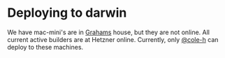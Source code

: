 # Deploying to darwin

We have mac-mini's are in [Grahams](https://github.com/grahamc) house, but they are not online.
All current active builders are at Hetzner online.
Currently, only [@cole-h](https://github.com/cole-h) can deploy to these machines.
